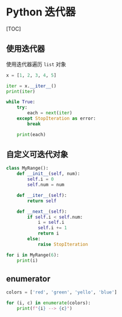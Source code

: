 # Python 迭代器

[TOC]

## 使用迭代器

使用迭代器遍历 `list` 对象

```python
x = [1, 2, 3, 4, 5]

iter = x.__iter__()
print(iter)

while True:
    try:
        each = next(iter)
    except StopIteration as error:
        break

    print(each)
```

## 自定义可迭代对象

```python
class MyRange():
    def __init__(self, num):
        self.i = 0
        self.num = num

    def __iter__(self):
        return self

    def __next__(self):
        if self.i < self.num:
            i = self.i
            self.i += 1
            return i
        else:
            raise StopIteration

for i in MyRange(6):
    print(i)
```

## enumerator

```python
colors = ['red', 'green', 'yello', 'blue']

for (i, c) in enumerate(colors):
    print(f"{i} --> {c}")
```

